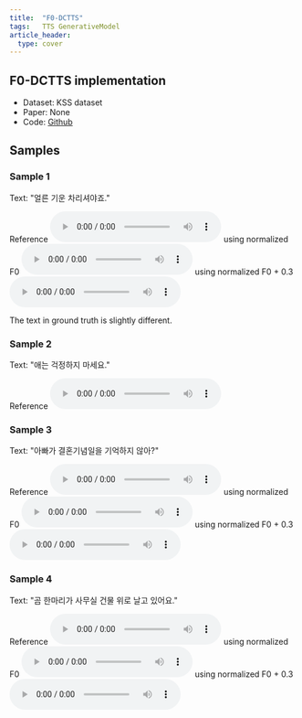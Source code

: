 ```yaml
---
title:  "F0-DCTTS"
tags:	TTS GenerativeModel
article_header:
  type: cover
---
```


## F0-DCTTS implementation
- Dataset: KSS dataset
- Paper: None
- Code: [Github](https://github.com/Yangyangii/F0-DCTTS)

## Samples

### Sample 1
Text: "얼른 기운 차리셔야죠."

Reference
<audio src="https://raw.githubusercontent.com/yangyangii/yangyangii.github.io/master/assets/_posts/audios/f0dctts/gt-00.wav" controls> Unable to load song. </audio>
using normalized F0
<audio src="https://raw.githubusercontent.com/yangyangii/yangyangii.github.io/master/assets/_posts/audios/f0dctts/sample-0.wav" controls> Unable to load song. </audio>
using normalized F0 + 0.3
<audio src="https://raw.githubusercontent.com/yangyangii/yangyangii.github.io/master/assets/_posts/audios/f0dctts/sample-00.wav" controls> Unable to load song. </audio>

The text in ground truth is slightly different.

### Sample 2
Text: "애는 걱정하지 마세요."

Reference
<audio src="https://raw.githubusercontent.com/yangyangii/yangyangii.github.io/master/assets/_posts/audios/f0dctts/gt-00.wav" controls> Unable to load song. </
using normalized F0
<audio src="https://raw.githubusercontent.com/yangyangii/yangyangii.github.io/master/assets/_posts/audios/f0dctts/sample-1.wav" controls> Unable to load song. </audio>
using normalized F0 + 0.3
<audio src="https://raw.githubusercontent.com/yangyangii/yangyangii.github.io/master/assets/_posts/audios/f0dctts/sample-01.wav" controls> Unable to load song. </audio>

### Sample 3
Text: "아빠가 결혼기념일을 기억하지 않아?"

Reference
<audio src="https://raw.githubusercontent.com/yangyangii/yangyangii.github.io/master/assets/_posts/audios/f0dctts/gt-00.wav" controls> Unable to load song. </audio>
using normalized F0
<audio src="https://raw.githubusercontent.com/yangyangii/yangyangii.github.io/master/assets/_posts/audios/f0dctts/sample-2.wav" controls> Unable to load song. </audio>
using normalized F0 + 0.3
<audio src="https://raw.githubusercontent.com/yangyangii/yangyangii.github.io/master/assets/_posts/audios/f0dctts/sample-02.wav" controls> Unable to load song. </audio>


### Sample 4
Text: "곰 한마리가 사무실 건물 위로 날고 있어요."

Reference
<audio src="https://raw.githubusercontent.com/yangyangii/yangyangii.github.io/master/assets/_posts/audios/f0dctts/gt-00.wav" controls> Unable to load song. </audio>
using normalized F0
<audio src="https://raw.githubusercontent.com/yangyangii/yangyangii.github.io/master/assets/_posts/audios/f0dctts/sample-3.wav" controls> Unable to load song. </audio>
using normalized F0 + 0.3
<audio src="https://raw.githubusercontent.com/yangyangii/yangyangii.github.io/master/assets/_posts/audios/f0dctts/sample-03.wav" controls> Unable to load song. </audio>
